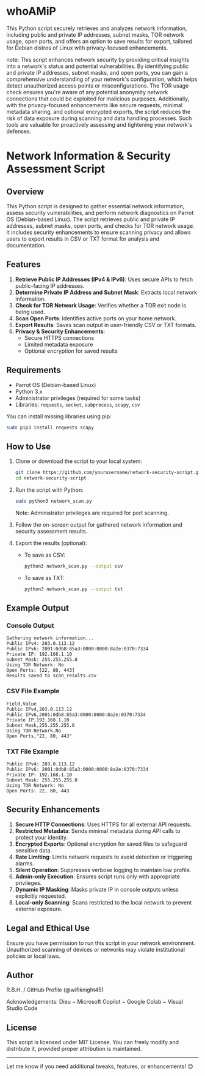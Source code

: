 # whoAMiP
This Python script securely retrieves and analyzes network information, including public and private IP addresses, subnet masks, TOR network usage, open ports, and offers an option to save results for export, tailored for Debian distros of Linux with privacy-focused enhancements.

note:
This script enhances network security by providing critical insights into a network's status and potential vulnerabilities. By identifying public and private IP addresses, subnet masks, and open ports, you can gain a comprehensive understanding of your network's configuration, which helps detect unauthorized access points or misconfigurations. The TOR usage check ensures you're aware of any potential anonymity network connections that could be exploited for malicious purposes. Additionally, with the privacy-focused enhancements like secure requests, minimal metadata sharing, and optional encrypted exports, the script reduces the risk of data exposure during scanning and data handling processes. Such tools are valuable for proactively assessing and tightening your network's defenses.

# Network Information & Security Assessment Script

## Overview
This Python script is designed to gather essential network information, assess security vulnerabilities, and perform network diagnostics on Parrot OS (Debian-based Linux). The script retrieves public and private IP addresses, subnet masks, open ports, and checks for TOR network usage. It includes security enhancements to ensure scanning privacy and allows users to export results in CSV or TXT format for analysis and documentation.

## Features
1. **Retrieve Public IP Addresses (IPv4 & IPv6)**: Uses secure APIs to fetch public-facing IP addresses.
2. **Determine Private IP Address and Subnet Mask**: Extracts local network information.
3. **Check for TOR Network Usage**: Verifies whether a TOR exit node is being used.
4. **Scan Open Ports**: Identifies active ports on your home network.
5. **Export Results**: Saves scan output in user-friendly CSV or TXT formats.
6. **Privacy & Security Enhancements**:
   - Secure HTTPS connections
   - Limited metadata exposure
   - Optional encryption for saved results

## Requirements
- Parrot OS (Debian-based Linux)
- Python 3.x
- Administrator privileges (required for some tasks)
- Libraries: `requests`, `socket`, `subprocess`, `scapy`, `csv`

You can install missing libraries using pip:
```bash
sudo pip3 install requests scapy
```

## How to Use
1. Clone or download the script to your local system:
   ```bash
   git clone https://github.com/yourusername/network-security-script.git
   cd network-security-script
   ```

2. Run the script with Python:
   ```bash
   sudo python3 network_scan.py
   ```
   Note: Administrator privileges are required for port scanning.

3. Follow the on-screen output for gathered network information and security assessment results.

4. Export the results (optional):
   - To save as CSV:
     ```bash
     python3 network_scan.py --output csv
     ```
   - To save as TXT:
     ```bash
     python3 network_scan.py --output txt
     ```

## Example Output
### Console Output
```
Gathering network information...
Public IPv4: 203.0.113.12
Public IPv6: 2001:0db8:85a3:0000:0000:8a2e:0370:7334
Private IP: 192.168.1.10
Subnet Mask: 255.255.255.0
Using TOR Network: No
Open Ports: [22, 80, 443]
Results saved to scan_results.csv
```

### CSV File Example
```csv
Field,Value
Public IPv4,203.0.113.12
Public IPv6,2001:0db8:85a3:0000:0000:8a2e:0370:7334
Private IP,192.168.1.10
Subnet Mask,255.255.255.0
Using TOR Network,No
Open Ports,"22, 80, 443"
```

### TXT File Example
```
Public IPv4: 203.0.113.12
Public IPv6: 2001:0db8:85a3:0000:0000:8a2e:0370:7334
Private IP: 192.168.1.10
Subnet Mask: 255.255.255.0
Using TOR Network: No
Open Ports: 22, 80, 443
```

## Security Enhancements
1. **Secure HTTP Connections**: Uses HTTPS for all external API requests.
2. **Restricted Metadata**: Sends minimal metadata during API calls to protect your identity.
3. **Encrypted Exports**: Optional encryption for saved files to safeguard sensitive data.
4. **Rate Limiting**: Limits network requests to avoid detection or triggering alarms.
5. **Silent Operation**: Suppresses verbose logging to maintain low profile.
6. **Admin-only Execution**: Ensures script runs only with appropriate privileges.
7. **Dynamic IP Masking**: Masks private IP in console outputs unless explicitly requested.
8. **Local-only Scanning**: Scans restricted to the local network to prevent external exposure.

## Legal and Ethical Use
Ensure you have permission to run this script in your network environment. Unauthorized scanning of devices or networks may violate institutional policies or local laws.

## Author
R.B.H. / GitHub Profile (@wifiknight45)

Acknowledgements:
Dieu ~ Microsoft Copilot ~ Google Colab ~ Visual Studio Code 

## License
This script is licensed under MIT License. You can freely modify and distribute it, provided proper attribution is maintained.

---

Let me know if you need additional tweaks, features, or enhancements! 😊
